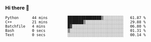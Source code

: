 ### Hi there 👋

<!--START_SECTION:waka-->

```text
Python      44 mins         ███████████████▒░░░░░░░░░   61.87 %
C++         21 mins         ███████▒░░░░░░░░░░░░░░░░░   29.88 %
Batchfile   4 mins          █▓░░░░░░░░░░░░░░░░░░░░░░░   06.80 %
Bash        0 secs          ▒░░░░░░░░░░░░░░░░░░░░░░░░   01.31 %
Text        0 secs          ░░░░░░░░░░░░░░░░░░░░░░░░░   00.14 %
```

<!--END_SECTION:waka-->
